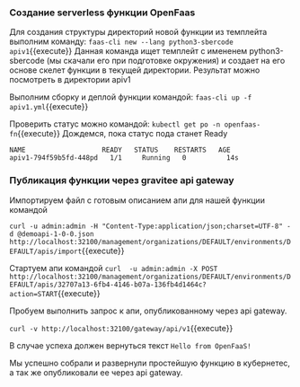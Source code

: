 ### Создание serverless функции OpenFaas
Для создания структуры директорий новой функции из темплейта выполним команду:
`faas-cli new --lang python3-sbercode apiv1`{{execute}}
Данная команда ищет темплейт с имененем python3-sbercode (мы скачали его при подготовке окружения) и создает на его основе скелет функции в текущей директории. Результат можно посмотреть в директории apiv1

Выполним сборку и деплой функции командой:
`faas-cli up -f apiv1.yml`{{execute}}

Проверить статус можно командой:
`kubectl get po -n openfaas-fn`{{execute}}
Дождемся, пока статус пода станет Ready
```
NAME                   READY   STATUS    RESTARTS   AGE
apiv1-794f59b5fd-448pd   1/1     Running   0          14s
```

### Публикация функции через gravitee api gateway

Импортируем файл с готовым описанием апи для нашей функции командой

`curl -u admin:admin -H "Content-Type:application/json;charset=UTF-8" -d @demoapi-1-0-0.json    http://localhost:32100/management/organizations/DEFAULT/environments/DEFAULT/apis/import`{{execute}}

Стартуем апи командой
`curl  -u admin:admin -X POST http://localhost:32100/management/organizations/DEFAULT/environments/DEFAULT/apis/32707a13-6fb4-4146-b07a-136fb4d1464c?action=START`{{execute}}

Пробуем выполнить запрос к апи, опубликованному через api gateway.

`curl -v http://localhost:32100/gateway/api/v1`{{execute}}

В случае успеха должен вернуться текст `Hello from OpenFaaS!`

Мы успешно собрали и развернули простейшую функцию в кубернетес, а так же опубликовали ее через api gateway.